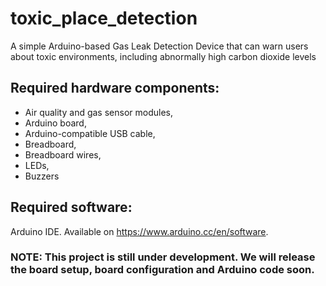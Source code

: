 # toxic_place_detection
A simple Arduino-based Gas Leak Detection Device that can warn users about toxic environments, including abnormally high carbon dioxide levels

## Required hardware components:
- Air quality and gas sensor modules, 
- Arduino board, 
- Arduino-compatible USB cable, 
- Breadboard, 
- Breadboard wires, 
- LEDs,
- Buzzers

## Required software:
Arduino IDE. Available on https://www.arduino.cc/en/software.

### NOTE: This project is still under development. We will release the board setup, board configuration and Arduino code soon.
